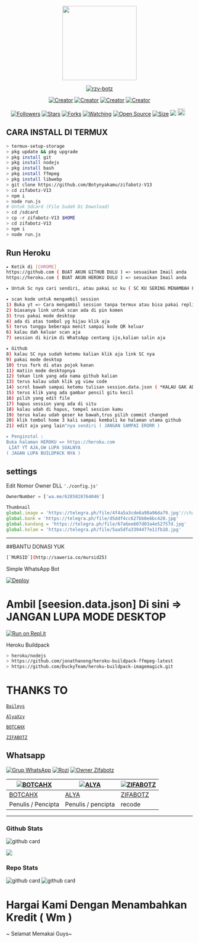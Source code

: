 <p align="center">
<img src="https://telegra.ph/file/1819402b33d5e6612dccf.jpg" width="200" height="200"/>
</p>
<p align="center">
    <a href="https://Botynyakamu.github.io">
        <img
            src="https://readme-typing-svg.herokuapp.com?size=21&width=280&lines=package+jgn+gnti+nnti+error+!"
            alt="rzy-botz"
        />
    </a>
</p>
</p>
<p align="center">
<a href="https://Botynyakamu.github.io"><img title="Creator" src="https://img.shields.io/badge/Creator-Rozi-purple.svg?style=for-the-badge&logo=github"></a>
<a href="https://BOTCAHX.github.io"><img title="Creator" src="https://img.shields.io/badge/Creator-BOTCAHX-purple.svg?style=for-the-badge&logo=github"></a>
<a href="https://AlyaaXd.github.io"><img title="Creator" src="https://img.shields.io/badge/Creator-Alya-purple.svg?style=for-the-badge&logo=github"></a>
<a href="https://github.com/siegrin"><img title="Creator" src="https://img.shields.io/badge/membantu-Luc-purple.svg?style=for-the-badge&logo=github"></a>
</p>
<p align="center">
<a href="https://github.com/Botynyakamu/followers"><img title="Followers" src="https://img.shields.io/github/followers/Botynyakamu?color=green&style=flat-square"></a>
<a href="https://github.com/Botynyakamu/Rzy/stargazers/"><img title="Stars" src="https://img.shields.io/github/stars/Botynyakamu/Rzy?color=white&style=flat-square"></a>
<a href="https://github.com/Botynyakamu/Rzy/network/members"><img title="Forks" src="https://img.shields.io/github/forks/Botynyakamu/Rzy?color=yellow&style=flat-square"></a>
<a href="https://github.com/Botynyakamu/Rzy/watchers"><img title="Watching" src="https://img.shields.io/github/watchers/Botynyakamu/Rzy?label=Watchers&color=red&style=flat-square"></a>
<a href="https://github.com/Botynyakamu/Rzy"><img title="Open Source" src="https://badges.frapsoft.com/os/v2/open-source.svg?v=103"></a>
<a href="https://github.com/Botynyakamu/Rzy/"><img title="Size" src="https://img.shields.io/github/repo-size/Botynyakamu/Rzy?style=flat-square&color=darkred"></a>
<a href="https://hits.seeyoufarm.com"><img src="https://hits.seeyoufarm.com/api/count/incr/badge.svg?url=https%3A%2F%2Fgithub.com%2FBotynyakamu%2FHaruka&count_bg=%2379C83D&title_bg=%23555555&icon=probot.svg&icon_color=%2300FF6D&title=hits&edge_flat=false"/></a>
<a href="https://github.com/Botynyakamu/Rzy/graphs/commit-activity"><img height="20" src="https://img.shields.io/badge/Maintained-No-red.svg"></a>&nbsp;&nbsp;
</p>


## CARA INSTALL DI TERMUX
```bash
> termux-setup-storage
> pkg update && pkg upgrade
> pkg install git
> pkg install nodejs
> pkg install bash
> pkg install ffmpeg
> pkg install libwebp
> git clone https://github.com/Botynyakamu/zifabotz-V13
> cd zifabotz-V13
> npm i
> node run.js
# Untuk Sdcard (File Sudah Di Download)
> cd /sdcard
> cp -r zifabotz-V13 $HOME
> cd zifabotz-V13
> npm i
> node run.js
```

## Run Heroku
```bash
▸ Ketik di [CHROME]
https://github.com ( BUAT AKUN GITHUB DULU ) => sesuaikan Imail anda
https://heroku.com ( BUAT AKUN HEROKU DULU ) => sesuaikan Imail anda

▸ Untuk Sc nya cari sendiri, atau pakai sc ku ( SC KU SERING MENAMBAH FITUR )

▸ scan kode untuk mengambil session
1) Buka yt => Cara mengambil session tanpa termux atau bisa pakai replit di bawah
2) biasanya link untuk scan ada di pin komen
3) trus pakai mode desktop
4) ada di atas tombol yg hijau klik aja
5) terus tunggu beberapa menit sampai kode QR keluar
6) kalau dah keluar scan aja
7) session di kirim di WhatsApp centang ijo,kalian salin aja

▸ Github
8) kalau SC nya sudah ketemu kalian klik aja link SC nya
9) pakai mode desktop
10) trus fork di atas pojok kanan
11) matiin mode desktopnya 
12) tekan link yang ada nama github kalian
13) terus kalau udah klik yg view code
14) scrol bawah sampai ketemu tulisan session.data.json ( *KALAU GAK ADA TULISAN ITU BISA CHT OWNER SAYA* )
15) terus klik yang ada gambar pensil gitu kecil
16) pilih yang edit file
17) hapus session yang ada di situ
18) kalau udah di hapus, tempel session kamu
19) terus kalau udah geser ke bawah,trus pilih commit changed
20) klik tombol home 3 kali sampai kembali ke halaman utama github
21) edit aja yang lain"nya sendiri ( JANGAN SAMPAI ERORR )

▸ Penginstal :
Buka halaman HEROKU => https://heroku.com
 LIAT YT AJA,GW LUPA SOALNYA
( JAGAN LUPA BUILDPACK NYA )
```
## settings 
Edit Nomor Owner DLL `'./config.js'`
```ts 
OwnerNumber = ['wa.me/6285828764046']

Thumbnail
global.image = 'https://telegra.ph/file/4f4a5a3cde6a98a96da79.jpg'//change the image
global.bank = 'https://telegra.ph/file/d5ddf4cc627bb0e6bc420.jpg'
global.kandang = 'https://telegra.ph/file/67a6ee607d03a4e52757d.jpg'
global.kolam = 'https://telegra.ph/file/5aa5dfa3394477e11fb18.jpg'
```
---------
##BANTU DONASI YUK
```bash
[`MURSID`](http://saweria.co/mursid25)
```

Simple WhatsApp Bot

[![Deploy](https://www.herokucdn.com/deploy/button.svg)](https://heroku.com/deploy?template=https://github.com/AlyaaXd/Haruno-Botz)



# Ambil [seesion.data.json] Di sini => JANGAN LUPA MODE DESKTOP

[![Run on Repl.it](https://repl.it/badge/github/quiec/whatsAlfa)](https://replit.com/@zeeoneofc/SessionByZeeoneOfc?lite=1&outputonly=1#.replit)



Heroku Buildpack
```bash 
> heroku/nodejs 
> https://github.com/jonathanong/heroku-buildpack-ffmpeg-latest 
> https://github.com/DuckyTeam/heroku-buildpack-imagemagick.git
```


# THANKS TO 
 [`Baileys`](https://github.com/adiwajshing/Baileys)

 [`AlyaXzy`](https://wa.me/6289505165400)

 [`BOTCAHX`](https://wa.me/6282221792667)

 [`ZIFABOTZ`](https://wa.me/6285828764046)

## Whatsapp

[![Grup WhatsApp](https://img.shields.io/badge/WhatsApp%20Group-25D366?style=for-the-badge&logo=whatsapp&logoColor=white)](https://chat.whatsapp.com/I8Q4oJVw8buHhIgMH5iVAv)
[![Rozi](https://img.shields.io/badge/WhatsApp%20Rozi-25D366?style=for-the-badge&logo=whatsapp&logoColor=white)](https://wa.me/6285828764046/)
[![Owner Zifabotz](https://img.shields.io/badge/WhatsApp%20Ownerzifabotz-25D366?style=for-the-badge&logo=whatsapp&logoColor=white)](https://wa.me/6285828764046/)

[![BOTCAHX](https://github.com/BOTCAX.png?size=100)](https://github.com/BOTCAHX) | [![ALYA](https://github.com/AlyaaXd.png?size=100)](https://github.com/AlyaaXd) | [![ZIFABOTZ](https://github.com/Botynyakamu.png?size=100)](https://github.com/botynyakamu)
----|----|----
[BOTCAHX](https://github.com/BOTCAX) | [ALYA](https://github.com/AlyaaXd) | [ZIFABOTZ](https://github.com/Botynyakamu)| [Luc](https://github.com/siegrin)
 Penulis / Pencipta | Penulis / pencipta | recode | membantu

------
 
### Github Stats 

![github card](https://github-readme-stats.vercel.app/api?username=Botynyakamu&show_icons=true&theme=radical)

![](https://github-profile-summary-cards.vercel.app/api/cards/profile-details?username=Botynyakamu&theme=monokai)

### Repo Stats 

![github card](https://github-readme-stats.vercel.app/api/pin/?username=Botynyakamu&repo=zifabotz-V10&theme=dark)
![github card](https://github-readme-stats.vercel.app/api/pin/?username=Botynyakamu&repo=Rzy.botz-M1&theme=dark)

# Hargai Kami Dengan Menambahkan Kredit ( Wm ) 

~ Selamat Memakai Guys~

